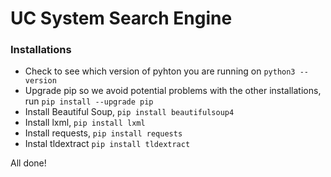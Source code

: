 # UC System Search Engine
### Installations
  - Check to see which version of pyhton you are running on `python3 --version`
  - Upgrade pip so we avoid potential problems with the other installations, run `pip install --upgrade pip` 
  - Install Beautiful Soup, `pip install beautifulsoup4`
  - Install lxml, `pip install lxml`
  - Install requests, `pip install requests`
  - Instal tldextract `pip install tldextract`
  
  All done!
